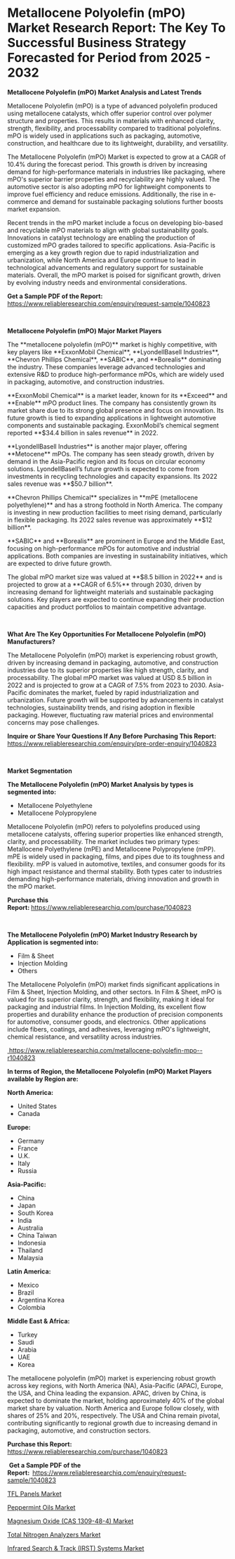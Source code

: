 <p><h1>Metallocene Polyolefin (mPO) Market Research Report: The Key To Successful Business Strategy Forecasted for Period from 2025 - 2032</h1></p><p><strong>Metallocene Polyolefin (mPO) Market Analysis and Latest Trends</strong></p>
<p><p>Metallocene Polyolefin (mPO) is a type of advanced polyolefin produced using metallocene catalysts, which offer superior control over polymer structure and properties. This results in materials with enhanced clarity, strength, flexibility, and processability compared to traditional polyolefins. mPO is widely used in applications such as packaging, automotive, construction, and healthcare due to its lightweight, durability, and versatility.</p><p>The Metallocene Polyolefin (mPO) Market is expected to grow at a CAGR of 10.4% during the forecast period. This growth is driven by increasing demand for high-performance materials in industries like packaging, where mPO's superior barrier properties and recyclability are highly valued. The automotive sector is also adopting mPO for lightweight components to improve fuel efficiency and reduce emissions. Additionally, the rise in e-commerce and demand for sustainable packaging solutions further boosts market expansion.</p><p>Recent trends in the mPO market include a focus on developing bio-based and recyclable mPO materials to align with global sustainability goals. Innovations in catalyst technology are enabling the production of customized mPO grades tailored to specific applications. Asia-Pacific is emerging as a key growth region due to rapid industrialization and urbanization, while North America and Europe continue to lead in technological advancements and regulatory support for sustainable materials. Overall, the mPO market is poised for significant growth, driven by evolving industry needs and environmental considerations.</p></p>
<p><strong>Get a Sample PDF of the Report:&nbsp;</strong> <a href="https://www.reliableresearchiq.com/enquiry/request-sample/1040823?utm_campaign=1876&utm_medium=2&utm_source=Github&utm_content=ia&utm_term=26012025&utm_id=metallocene-polyolefin-mpo">https://www.reliableresearchiq.com/enquiry/request-sample/1040823</a></p>
<p>&nbsp;</p>
<p><strong>Metallocene Polyolefin (mPO) Major Market Players</strong></p>
<p><p>The **metallocene polyolefin (mPO)** market is highly competitive, with key players like **ExxonMobil Chemical**, **LyondellBasell Industries**, **Chevron Phillips Chemical**, **SABIC**, and **Borealis** dominating the industry. These companies leverage advanced technologies and extensive R&D to produce high-performance mPOs, which are widely used in packaging, automotive, and construction industries.</p><p>**ExxonMobil Chemical** is a market leader, known for its **Exceed** and **Enable** mPO product lines. The company has consistently grown its market share due to its strong global presence and focus on innovation. Its future growth is tied to expanding applications in lightweight automotive components and sustainable packaging. ExxonMobil’s chemical segment reported **$34.4 billion in sales revenue** in 2022.</p><p>**LyondellBasell Industries** is another major player, offering **Metocene** mPOs. The company has seen steady growth, driven by demand in the Asia-Pacific region and its focus on circular economy solutions. LyondellBasell’s future growth is expected to come from investments in recycling technologies and capacity expansions. Its 2022 sales revenue was **$50.7 billion**.</p><p>**Chevron Phillips Chemical** specializes in **mPE (metallocene polyethylene)** and has a strong foothold in North America. The company is investing in new production facilities to meet rising demand, particularly in flexible packaging. Its 2022 sales revenue was approximately **$12 billion**.</p><p>**SABIC** and **Borealis** are prominent in Europe and the Middle East, focusing on high-performance mPOs for automotive and industrial applications. Both companies are investing in sustainability initiatives, which are expected to drive future growth.</p><p>The global mPO market size was valued at **$8.5 billion in 2022** and is projected to grow at a **CAGR of 6.5%** through 2030, driven by increasing demand for lightweight materials and sustainable packaging solutions. Key players are expected to continue expanding their production capacities and product portfolios to maintain competitive advantage.</p></p>
<p>&nbsp;</p>
<p><strong>What Are The Key Opportunities For Metallocene Polyolefin (mPO) Manufacturers?</strong></p>
<p><p>The Metallocene Polyolefin (mPO) market is experiencing robust growth, driven by increasing demand in packaging, automotive, and construction industries due to its superior properties like high strength, clarity, and processability. The global mPO market was valued at USD 8.5 billion in 2022 and is projected to grow at a CAGR of 7.5% from 2023 to 2030. Asia-Pacific dominates the market, fueled by rapid industrialization and urbanization. Future growth will be supported by advancements in catalyst technologies, sustainability trends, and rising adoption in flexible packaging. However, fluctuating raw material prices and environmental concerns may pose challenges.</p></p>
<p><strong>Inquire or Share Your Questions If Any Before Purchasing This Report:</strong> <a href="https://www.reliableresearchiq.com/enquiry/pre-order-enquiry/1040823?utm_campaign=1876&utm_medium=2&utm_source=Github&utm_content=ia&utm_term=26012025&utm_id=metallocene-polyolefin-mpo">https://www.reliableresearchiq.com/enquiry/pre-order-enquiry/1040823</a></p>
<p>&nbsp;</p>
<p><strong>Market Segmentation</strong></p>
<p><strong>The Metallocene Polyolefin (mPO) Market Analysis by types is segmented into:</strong></p>
<p><ul><li>Metallocene Polyethylene</li><li>Metallocene Polypropylene</li></ul></p>
<p><p>Metallocene Polyolefin (mPO) refers to polyolefins produced using metallocene catalysts, offering superior properties like enhanced strength, clarity, and processability. The market includes two primary types: Metallocene Polyethylene (mPE) and Metallocene Polypropylene (mPP). mPE is widely used in packaging, films, and pipes due to its toughness and flexibility. mPP is valued in automotive, textiles, and consumer goods for its high impact resistance and thermal stability. Both types cater to industries demanding high-performance materials, driving innovation and growth in the mPO market.</p></p>
<p><strong>Purchase this Report:&nbsp;</strong><a href="https://www.reliableresearchiq.com/purchase/1040823?utm_campaign=1876&utm_medium=2&utm_source=Github&utm_content=ia&utm_term=26012025&utm_id=metallocene-polyolefin-mpo">https://www.reliableresearchiq.com/purchase/1040823</a></p>
<p>&nbsp;</p>
<p><strong>The Metallocene Polyolefin (mPO) Market Industry Research by Application is segmented into:</strong></p>
<p><ul><li>Film & Sheet</li><li>Injection Molding</li><li>Others</li></ul></p>
<p><p>The Metallocene Polyolefin (mPO) market finds significant applications in Film & Sheet, Injection Molding, and other sectors. In Film & Sheet, mPO is valued for its superior clarity, strength, and flexibility, making it ideal for packaging and industrial films. In Injection Molding, its excellent flow properties and durability enhance the production of precision components for automotive, consumer goods, and electronics. Other applications include fibers, coatings, and adhesives, leveraging mPO's lightweight, chemical resistance, and versatility across industries.</p></p>
<p><a href="https://www.reliableresearchiq.com/metallocene-polyolefin-mpo--r1040823?utm_campaign=1876&utm_medium=2&utm_source=Github&utm_content=ia&utm_term=26012025&utm_id=metallocene-polyolefin-mpo">&nbsp;https://www.reliableresearchiq.com/metallocene-polyolefin-mpo--r1040823</a></p>
<p><strong>In terms of Region, the Metallocene Polyolefin (mPO) Market Players available by Region are:</strong></p>
<p>
    <p> <strong> North America: </strong>
        <ul>
            <li>United States</li>
            <li>Canada</li>
        </ul>
        </p> 
    <p> <strong> Europe: </strong>
        <ul>
            <li>Germany</li>
            <li>France</li>
            <li>U.K.</li>
            <li>Italy</li>
            <li>Russia</li>
        </ul>
        </p> 
    <p> <strong> Asia-Pacific: </strong>
        <ul>
            <li>China</li>
            <li>Japan</li>
            <li>South Korea</li>
            <li>India</li>
            <li>Australia</li>
            <li>China Taiwan</li>
            <li>Indonesia</li>
            <li>Thailand</li>
            <li>Malaysia</li>
        </ul>
        </p> 
    <p> <strong> Latin America: </strong>
        <ul>
            <li>Mexico</li>
            <li>Brazil</li>
            <li>Argentina Korea</li>
            <li>Colombia</li>
        </ul>
        </p> 
    <p> <strong> Middle East & Africa: </strong>
        <ul>
            <li>Turkey</li>
            <li>Saudi</li>
            <li>Arabia</li>
            <li>UAE</li>
            <li>Korea</li>
        </ul>
    </p>
    </p>
<p><p>The metallocene polyolefin (mPO) market is experiencing robust growth across key regions, with North America (NA), Asia-Pacific (APAC), Europe, the USA, and China leading the expansion. APAC, driven by China, is expected to dominate the market, holding approximately 40% of the global market share by valuation. North America and Europe follow closely, with shares of 25% and 20%, respectively. The USA and China remain pivotal, contributing significantly to regional growth due to increasing demand in packaging, automotive, and construction sectors.</p></p>
<p><strong>Purchase this Report: </strong><a href="https://www.reliableresearchiq.com/purchase/1040823?utm_campaign=1876&utm_medium=2&utm_source=Github&utm_content=ia&utm_term=26012025&utm_id=metallocene-polyolefin-mpo">https://www.reliableresearchiq.com/purchase/1040823</a></p>
<p>&nbsp;<strong>Get a Sample PDF of the Report:&nbsp;&nbsp;</strong><a href="https://www.reliableresearchiq.com/enquiry/request-sample/1040823?utm_campaign=1876&utm_medium=2&utm_source=Github&utm_content=ia&utm_term=26012025&utm_id=metallocene-polyolefin-mpo">https://www.reliableresearchiq.com/enquiry/request-sample/1040823</a></p>
<p><strong></strong></p>
<p><p><a href="https://www.linkedin.com/pulse/factors-driving-growth-tfl-panels-market-projected-size-cagr-byyle?utm_campaign=1876&utm_medium=2&utm_source=Github&utm_content=ia&utm_term=26012025&utm_id=metallocene-polyolefin-mpo">TFL Panels Market</a></p><p><a href="https://github.com/bholdsfofie/Market-Research-Report-List-1/blob/main/peppermint-oils-market.md?utm_campaign=1876&utm_medium=2&utm_source=Github&utm_content=ia&utm_term=26012025&utm_id=metallocene-polyolefin-mpo">Peppermint Oils Market</a></p><p><a href="https://www.linkedin.com/pulse/future-innovation-global-magnesium-oxide-cas-1309-48-4-market-growth-v6iwc?utm_campaign=1876&utm_medium=2&utm_source=Github&utm_content=ia&utm_term=26012025&utm_id=metallocene-polyolefin-mpo">Magnesium Oxide (CAS 1309-48-4) Market</a></p><p><a href="https://www.linkedin.com/pulse/total-nitrogen-analyzers-demand-sales-growth-forecasts-drznc?utm_campaign=1876&utm_medium=2&utm_source=Github&utm_content=ia&utm_term=26012025&utm_id=metallocene-polyolefin-mpo">Total Nitrogen Analyzers Market</a></p><p><a href="https://www.linkedin.com/pulse/infrared-search-track-irst-systems-market-outlook-2025-2032-nqowe?utm_campaign=1876&utm_medium=2&utm_source=Github&utm_content=ia&utm_term=26012025&utm_id=metallocene-polyolefin-mpo">Infrared Search & Track (IRST) Systems Market</a></p></p>